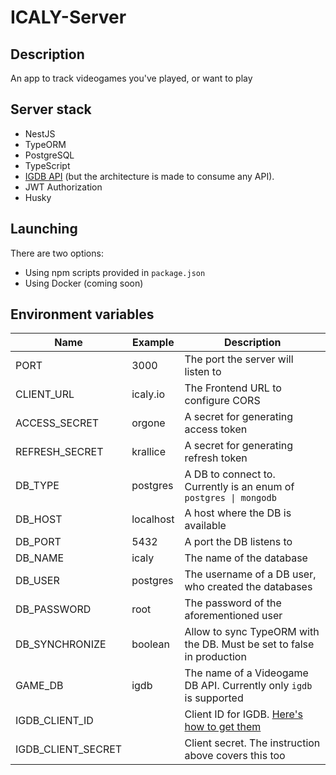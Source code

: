 # ICALY-Server

## Description
An app to track videogames you've played, or want to play

## Server stack
- NestJS
- TypeORM
- PostgreSQL
- TypeScript
- [IGDB API](https://www.igdb.com/api) (but the architecture is made to consume any API).
- JWT Authorization
- Husky

## Launching
There are two options:
- Using npm scripts provided in `package.json`
- Using Docker (coming soon)

## Environment variables

| Name               | Example   | Description                                                                               |
|--------------------|-----------|-------------------------------------------------------------------------------------------|
| PORT               | 3000      | The port the server will listen to                                                        |
| CLIENT_URL         | icaly.io  | The Frontend URL to configure CORS                                                        |
| ACCESS_SECRET      | orgone    | A secret for generating access token                                                      |
| REFRESH_SECRET     | krallice  | A secret for generating refresh token                                                    |
| DB_TYPE            | postgres  | A DB to connect to. Currently is an enum of `postgres \| mongodb`                         |
| DB_HOST            | localhost | A host where the DB is available                                                          |
| DB_PORT            | 5432      | A port the DB listens to                                                                  |
| DB_NAME            | icaly     | The name of the database                                                                  |
| DB_USER            | postgres  | The username of a DB user, who created the databases                                      |
| DB_PASSWORD        | root      | The password of the aforementioned user                                                   |
| DB_SYNCHRONIZE     | boolean   | Allow to sync TypeORM with the DB. Must be set to false in production                     |
| GAME_DB            | igdb      | The name of a Videogame DB API. Currently only `igdb` is supported                        |
| IGDB_CLIENT_ID     |           | Client ID for IGDB. [Here's how to get them](https://api-docs.igdb.com/#account-creation) |
| IGDB_CLIENT_SECRET |           | Client secret. The instruction above covers this too                                      |